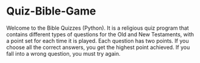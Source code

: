 # Quiz-Bible-Game
Welcome to the Bible Quizzes (Python). It is a religious quiz program that contains different types of questions for the Old and New Testaments, with a point set for each time it is played. Each question has two points. If you choose all the correct answers, you get the highest point achieved. If you fall into a wrong question, you must try again.

